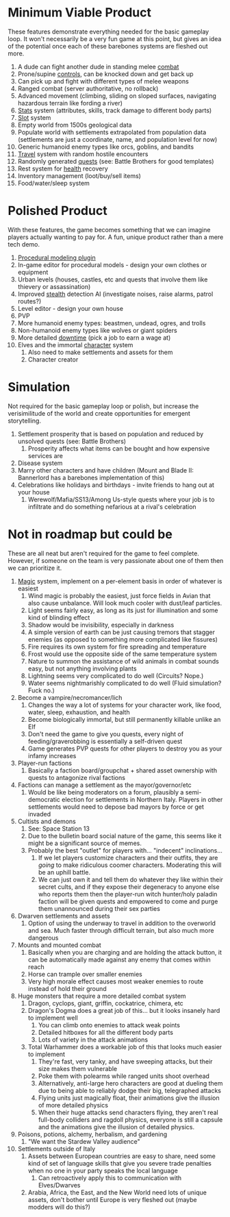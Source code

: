 # Minimum Viable Product
These features demonstrate everything needed for the basic gameplay loop. It won't necessarily be a very fun game at this point, but gives an idea of the potential once each of these barebones systems are fleshed out more.

1. A dude can fight another dude in standing melee [combat](Combat)
2. Prone/supine [controls](Controls), can be knocked down and get back up
3. Can pick up and fight with different types of melee weapons
4. Ranged combat (server authoritative, no rollback)
5. Advanced movement (climbing, sliding on sloped surfaces, navigating hazardous terrain like fording a river)
6. [Stats](Stats) system (attributes, skills, track damage to different body parts)
7. [Slot](Slots) system
8. Empty world from 1500s geological data
9. Populate world with settlements extrapolated from population data (settlements are just a coordinate, name, and population level for now)
10. Generic humanoid enemy types like orcs, goblins, and bandits
11. [Travel](Travel) system with random hostile encounters
12. Randomly generated [quests](Quests) (see: Battle Brothers for good templates)
13. Rest system for [health](Health) recovery
14. Inventory management (loot/buy/sell items)
15. Food/water/sleep system
# Polished Product
With these features, the game becomes something that we can imagine players actually wanting to pay for. A fun, unique product rather than a mere tech demo.

1. [Procedural modeling plugin](Models)
2. In-game editor for procedural models - design your own clothes or equipment
3. Urban levels (houses, castles, etc and quests that involve them like thievery or assassination)
4. Improved [stealth](Stealth) detection AI (investigate noises, raise alarms, patrol routes?)
5. Level editor - design your own house
6. PVP
7. More humanoid enemy types: beastmen, undead, ogres, and trolls
8. Non-humanoid enemy types like wolves or giant spiders
9. More detailed [downtime](Time) (pick a job to earn a wage at)
10. Elves and the immortal [character](Character) system
	1. Also need to make settlements and assets for them
	2. Character creator
# Simulation
Not required for the basic gameplay loop or polish, but increase the verisimilitude of the world and create opportunities for emergent storytelling.

1. Settlement prosperity that is based on population and reduced by unsolved quests (see: Battle Brothers)
	1. Prosperity affects what items can be bought and how expensive services are
2. Disease system
3. Marry other characters and have children (Mount and Blade II: Bannerlord has a barebones implementation of this)
4. Celebrations like holidays and birthdays - invite friends to hang out at your house
	1. Werewolf/Mafia/SS13/Among Us-style quests where your job is to infiltrate and do something nefarious at a rival's celebration
# Not in roadmap but could be
These are all neat but aren't required for the game to feel complete. However, if someone on the team is very passionate about one of them then we can prioritize it.

1. [Magic](Magic) system, implement on a per-element basis in order of whatever is easiest
	1. Wind magic is probably the easiest, just force fields in Avian that also cause unbalance. Will look much cooler with dust/leaf particles.
	2. Light seems fairly easy, as long as its just for illumination and some kind of blinding effect
	3. Shadow would be invisibility, especially in darkness
	4. A simple version of earth can be just causing tremors that stagger enemies (as opposed to something more complicated like fissures)
	5. Fire requires its own system for fire spreading and temperature
	6. Frost would use the opposite side of the same temperature system
	7. Nature to summon the assistance of wild animals in combat sounds easy, but not anything involving plants
	8. Lightning seems very complicated to do well (Circuits? Nope.)
	9. Water seems nightmarishly complicated to do well (Fluid simulation? Fuck no.)
2. Become a vampire/necromancer/lich
	1. Changes the way a lot of systems for your character work, like food, water, sleep, exhaustion, and health
	2. Become biologically immortal, but still permanently killable unlike an Elf
	3. Don't need the game to give you quests, every night of feeding/graverobbing is essentially a self-driven quest
	4. Game generates PVP quests for other players to destroy you as your infamy increases
3. Player-run factions
	1. Basically a faction board/groupchat + shared asset ownership with quests to antagonize rival factions
4. Factions can manage a settlement as the mayor/governor/etc
	1. Would be like being moderators on a forum, plausibly a semi-democratic election for settlements in Northern Italy. Players in other settlements would need to depose bad mayors by force or get invaded
5. Cultists and demons
	1. See: Space Station 13
	2. Due to the bulletin board social nature of the game, this seems like it might be a significant source of memes.
	3. Probably the best "outlet" for players with... "indecent" inclinations...
		1. If we let players customize characters and their outfits, they are *going* to make ridiculous coomer characters. Moderating this will be an uphill battle.
		2. We can just own it and tell them do whatever they like within their secret cults, and if they expose their degeneracy to anyone else who reports them then the player-run witch hunter/holy paladin faction will be given quests and empowered to come and purge them unannounced during their sex parties
6. Dwarven settlements and assets
	1. Option of using the underway to travel in addition to the overworld and sea. Much faster through difficult terrain, but also much more dangerous
7. Mounts and mounted combat
	1. Basically when you are charging and are holding the attack button, it can be automatically made against any enemy that comes within reach
	2. Horse can trample over smaller enemies
	3. Very high morale effect causes most weaker enemies to route instead of hold their ground
8. Huge monsters that require a more detailed combat system
	1. Dragon, cyclops, giant, griffin, cockatrice, chimera, etc
	2. Dragon's Dogma does a great job of this... but it looks insanely hard to implement well
		1. You can climb onto enemies to attack weak points
		2. Detailed hitboxes for all the different body parts
		3. Lots of variety in the attack animations
	3. Total Warhammer does a workable job of this that looks much easier to implement
		1. They're fast, very tanky, and have sweeping attacks, but their size makes them vulnerable
		2. Poke them with polearms while ranged units shoot overhead
		3. Alternatively, anti-large hero characters are good at dueling them due to being able to reliably dodge their big, telegraphed attacks
		4. Flying units just magically float, their animations give the illusion of more detailed physics
		5. When their huge attacks send characters flying, they aren't real full-body colliders and ragdoll physics, everyone is still a capsule and the animations give the illusion of detailed physics.
9. Poisons, potions, alchemy, herbalism, and gardening
	1. "We want the Stardew Valley audience"
10. Settlements outside of Italy
	1. Assets between European countries are easy to share, need some kind of set of language skills that give you severe trade penalties when no one in your party speaks the local language
		1. Can retroactively apply this to communication with Elves/Dwarves
	2. Arabia, Africa, the East, and the New World need lots of unique assets, don't bother until Europe is very fleshed out (maybe modders will do this?)